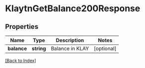 # KlaytnGetBalance200Response

## Properties

Name | Type | Description | Notes
------------ | ------------- | ------------- | -------------
**balance** | **string** | Balance in KLAY | [optional]

[[Back to Index]](../index.md)
